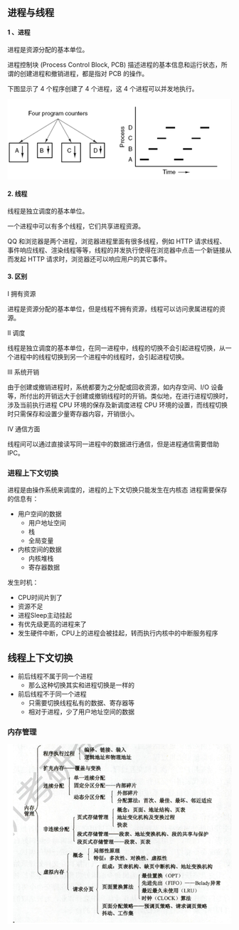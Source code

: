 ## 进程与线程

#### 1 、进程

进程是资源分配的基本单位。

进程控制块 (Process Control Block, PCB) 描述进程的基本信息和运行状态，所谓的创建进程和撤销进程，都是指对 PCB 的操作。

下图显示了 4 个程序创建了 4 个进程，这 4 个进程可以并发地执行。

![1567822425664](../img/1567822425664.png)



#### 2. 线程

线程是独立调度的基本单位。

一个进程中可以有多个线程，它们共享进程资源。

QQ 和浏览器是两个进程，浏览器进程里面有很多线程，例如 HTTP 请求线程、事件响应线程、渲染线程等等，线程的并发执行使得在浏览器中点击一个新链接从而发起 HTTP 请求时，浏览器还可以响应用户的其它事件。

#### 3. 区别

Ⅰ 拥有资源

进程是资源分配的基本单位，但是线程不拥有资源，线程可以访问隶属进程的资源。

Ⅱ 调度

线程是独立调度的基本单位，在同一进程中，线程的切换不会引起进程切换，从一个进程中的线程切换到另一个进程中的线程时，会引起进程切换。

Ⅲ 系统开销

由于创建或撤销进程时，系统都要为之分配或回收资源，如内存空间、I/O 设备等，所付出的开销远大于创建或撤销线程时的开销。类似地，在进行进程切换时，涉及当前执行进程 CPU 环境的保存及新调度进程 CPU 环境的设置，而线程切换时只需保存和设置少量寄存器内容，开销很小。

Ⅳ 通信方面

线程间可以通过直接读写同一进程中的数据进行通信，但是进程通信需要借助 IPC。

### 进程上下文切换

进程是由操作系统来调度的，进程的上下文切换只能发生在内核态
进程需要保存的信息有：

- 用户空间的数据
  - 用户地址空间
  - 栈
  - 全局变量
- 内核空间的数据
  - 内核堆栈
  - 寄存器数据

发生时机：

- CPU时间片到了
- 资源不足
- 进程Sleep主动挂起
- 有优先级更高的进程来了
- 发生硬件中断，CPU上的进程会被挂起，转而执行内核中的中断服务程序

## 线程上下文切换

- 前后线程不属于同一个进程
  - 那么这种切换其实和进程切换是一样的
- 前后线程不于同一个进程
  - 只需要切换线程私有的数据、寄存器等
  - 相对于进程，少了用户地址空间的数据

### 内存管理

![1567861582717](../img/1567861582717.png)